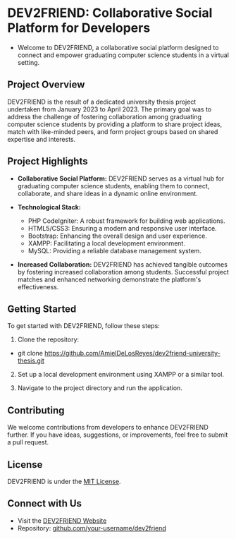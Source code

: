 # DEV2FRIEND: Collaborative Social Platform for Developers</h1>

- Welcome to DEV2FRIEND, a collaborative social platform designed to connect and empower graduating computer science students in a virtual setting.


## Project Overview

DEV2FRIEND is the result of a dedicated university thesis project undertaken from January 2023 to April 2023. The primary goal was to address the challenge of fostering collaboration among graduating computer science students by providing a platform to share project ideas, match with like-minded peers, and form project groups based on shared expertise and interests.

## Project Highlights

- **Collaborative Social Platform:** DEV2FRIEND serves as a virtual hub for graduating computer science students, enabling them to connect, collaborate, and share ideas in a dynamic online environment.

- **Technological Stack:**
  - PHP CodeIgniter: A robust framework for building web applications.
  - HTML5/CSS3: Ensuring a modern and responsive user interface.
  - Bootstrap: Enhancing the overall design and user experience.
  - XAMPP: Facilitating a local development environment.
  - MySQL: Providing a reliable database management system.

- **Increased Collaboration:** DEV2FRIEND has achieved tangible outcomes by fostering increased collaboration among students. Successful project matches and enhanced networking demonstrate the platform's effectiveness.

## Getting Started

To get started with DEV2FRIEND, follow these steps:

1. Clone the repository:
- git clone https://github.com/AmielDeLosReyes/dev2friend-university-thesis.git

2. Set up a local development environment using XAMPP or a similar tool.

3. Navigate to the project directory and run the application.

## Contributing

We welcome contributions from developers to enhance DEV2FRIEND further. If you have ideas, suggestions, or improvements, feel free to submit a pull request.

## License

DEV2FRIEND is under the [MIT License](LICENSE).

## Connect with Us

- Visit the [DEV2FRIEND Website](https://dev2friend.ca)
- Repository: [github.com/your-username/dev2friend](https://github.com/AmielDeLosReyes/dev2friend-university-thesis)


